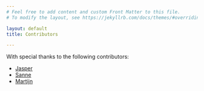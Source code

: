 ```yaml
---
# Feel free to add content and custom Front Matter to this file.
# To modify the layout, see https://jekyllrb.com/docs/themes/#overriding-theme-defaults

layout: default
title: Contributors

---
```


With special thanks to the following contributors:
* [Jasper](https://github.com/jasperla)
* [Sanne](https://github.com/sannemaasakkers)
* [Martijn](https://github.com/superbeest)

